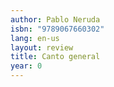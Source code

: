```yaml
---
author: Pablo Neruda
isbn: "9789067660302"
lang: en-us
layout: review
title: Canto general
year: 0
---
```

